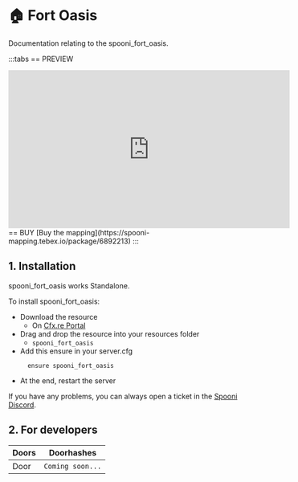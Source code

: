 # 🏠 Fort Oasis
Documentation relating to the spooni_fort_oasis.

:::tabs
== PREVIEW
<iframe width="560" height="315" src="https://www.youtube.com/embed/Ir7WoUsu1Bk?si=qix5j2uTFzlvcXXp" frameborder="0" allow="accelerometer; autoplay; clipboard-write; encrypted-media; gyroscope; picture-in-picture; web-share" referrerpolicy="strict-origin-when-cross-origin" allowfullscreen></iframe>
== BUY
[Buy the mapping](https://spooni-mapping.tebex.io/package/6892213)
:::

## 1. Installation
spooni_fort_oasis works Standalone.  

To install spooni_fort_oasis:
- Download the resource
  - On [Cfx.re Portal](https://portal.cfx.re/)
- Drag and drop the resource into your resources folder
  - `spooni_fort_oasis`
- Add this ensure in your server.cfg
  ```
    ensure spooni_fort_oasis
  ```
- At the end, restart the server

If you have any problems, you can always open a ticket in the [Spooni Discord](https://discord.gg/spooni).

## 2. For developers
| Doors                     | Doorhashes
|---------------------------|----------------------------------------------------------------------------------|
| Door                      | `Coming soon...`